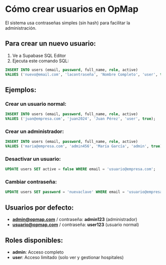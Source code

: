# Cómo crear usuarios en OpMap

El sistema usa contraseñas simples (sin hash) para facilitar la administración.

## Para crear un nuevo usuario:

1. Ve a Supabase SQL Editor
2. Ejecuta este comando SQL:

```sql
INSERT INTO users (email, password, full_name, role, active) 
VALUES ('nuevo@email.com', 'lacontraseña', 'Nombre Completo', 'user', true);
```

## Ejemplos:

### Crear un usuario normal:
```sql
INSERT INTO users (email, password, full_name, role, active) 
VALUES ('juan@empresa.com', 'juan2024', 'Juan Pérez', 'user', true);
```

### Crear un administrador:
```sql
INSERT INTO users (email, password, full_name, role, active) 
VALUES ('maria@empresa.com', 'admin456', 'María García', 'admin', true);
```

### Desactivar un usuario:
```sql
UPDATE users SET active = false WHERE email = 'usuario@empresa.com';
```

### Cambiar contraseña:
```sql
UPDATE users SET password = 'nuevaclave' WHERE email = 'usuario@empresa.com';
```

## Usuarios por defecto:
- **admin@opmap.com** / contraseña: **admin123** (administrador)
- **usuario@opmap.com** / contraseña: **user123** (usuario normal)

## Roles disponibles:
- **admin**: Acceso completo
- **user**: Acceso limitado (solo ver y gestionar hospitales)